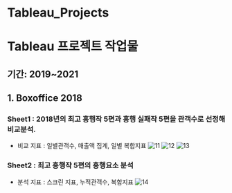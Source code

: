 # Tableau_Projects

# Tableau 프로젝트 작업물
## 기간: 2019~2021

## 1. Boxoffice 2018
### Sheet1 : 2018년의 최고 흥행작 5편과 흥행 실패작 5편을 관객수로 선정해 비교분석.
* 비교 지표 : 일별관객수, 매출액 집계, 일별 복합지표
![11](https://user-images.githubusercontent.com/88278698/127955956-d4ea8940-0651-4c8d-8913-6f5f88969e6b.JPG)
![12](https://user-images.githubusercontent.com/88278698/127955985-532fc4d3-9040-42e8-a368-52b9e9991414.JPG)
![13](https://user-images.githubusercontent.com/88278698/127955991-d06ad4c5-3a6c-4301-8c86-b705ade66982.JPG)


### Sheet2 : 최고 흥행작 5편의 흥행요소 분석
* 분석 지표 : 스크린 지표, 누적관객수, 복합지표
![14](https://user-images.githubusercontent.com/88278698/127956015-b3d2294b-72f6-46c4-8131-805bdf3e3cfc.JPG)
